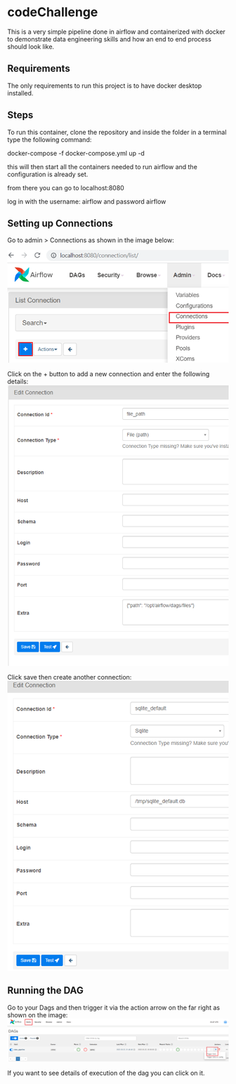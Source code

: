 # codeChallenge
This is a very simple pipeline done in airflow and containerized with docker to demonstrate data engineering skills and how an end to end process should look like. 

## Requirements
The only requirements to run this project is to have docker desktop installed.

## Steps
To run this container, clone the repository and inside the folder in a terminal type the following command:

docker-compose -f docker-compose.yml up -d

this will then start all the containers needed to run airflow and the configuration is already set.

from there you can go to localhost:8080

log in with the username: airflow and password airflow

## Setting up Connections

Go to admin > Connections as shown in the image below:

![alt text](/airflowConnections.png)

Click on the + button to add a new connection and enter the following details:
![alt text](/file_path.png)

Click save then create another connection:
![alt text](/sqlite.png)

## Running the DAG
Go to your Dags and then trigger it via the action arrow on the far right as shown on the image:
![alt text](/dagRun.png)

If you want to see details of execution of the dag you can click on it.